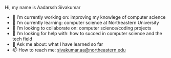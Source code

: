 Hi, my name is Aadarssh Sivakumar

- 🔭 I’m currently working on: improving my knowlege of computer science
- 🌱 I’m currently learning: computer science at Northeastern University
- 👯 I’m looking to collaborate on: computer science/coding projects
- 🤔 I’m looking for help with: how to succed in computer science and the tech field 
- 💬 Ask me about: what I have learned so far
- 📫 How to reach me: sivakumar.aa@northeastern.edu 
 